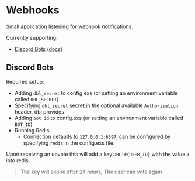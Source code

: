 # Webhooks

Small application listening for webhook notifications.

Currently supporting:
- [Discord Bots](https://discordbots.org) ([docs](https://discordbots.org/api/docs#webhooks))


## Discord Bots

Required setup:  
- Adding `dbl_secret` to config.exs (or setting an environment variable called `DBL_SECRET`)
- Specifying `dbl_secret` secret in the optional available `Authorization` header, dbl provides
- Adding `bot_id` to config.exs (or setting an environment variable called `BOT_ID`)
- Running Redis
  - Connection defaults to `127.0.0.1:6397`, can be configured by specifying `redis` in the config.exs file.

Upon receiving an upvote this will add a key `DBL:#{USER_ID}` with the value `1` into redis.
> The key will expire after 24 hours; The user can vote again
